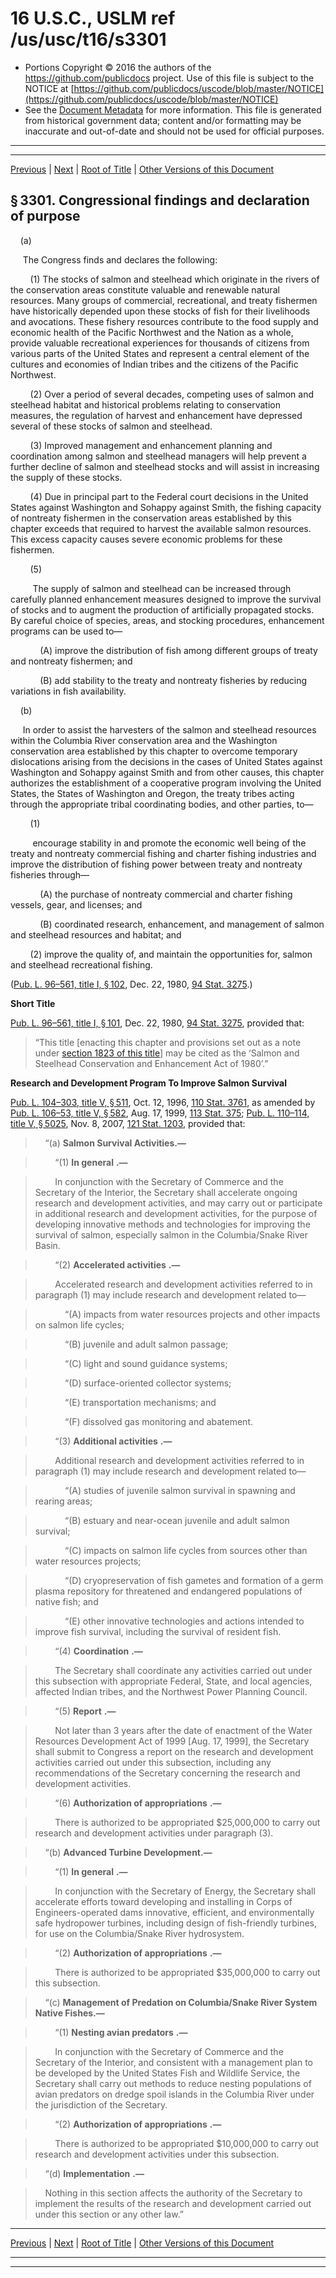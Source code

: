 ---
---

# 16 U.S.C., USLM ref /us/usc/t16/s3301

* Portions Copyright © 2016 the authors of the https://github.com/publicdocs project.
  Use of this file is subject to the NOTICE at [https://github.com/publicdocs/uscode/blob/master/NOTICE](https://github.com/publicdocs/uscode/blob/master/NOTICE)
* See the [Document Metadata](././../../../../..//README.md) for more information.
  This file is generated from historical government data; content and/or formatting may be inaccurate and out-of-date and should not be used for official purposes.

----------
----------

[Previous](./../../../../..//us/usc/t16/ch52/schI/m__us_usc_t16_ch52_schI.md) | [Next](./../../../../..//us/usc/t16/ch52/schI/m__us_usc_t16_s3302.md) | [Root of Title](./../../../../../) | [Other Versions of this Document](https://publicdocs.github.io/go/links?ns=uslm&ref=%2Fus%2Fusc%2Ft16%2Fs3301)

## § 3301. Congressional findings and declaration of purpose

    (a)

     The Congress finds and declares the following:

        (1) The stocks of salmon and steelhead which originate in the rivers of the conservation areas constitute valuable and renewable natural resources. Many groups of commercial, recreational, and treaty fishermen have historically depended upon these stocks of fish for their livelihoods and avocations. These fishery resources contribute to the food supply and economic health of the Pacific Northwest and the Nation as a whole, provide valuable recreational experiences for thousands of citizens from various parts of the United States and represent a central element of the cultures and economies of Indian tribes and the citizens of the Pacific Northwest.

        (2) Over a period of several decades, competing uses of salmon and steelhead habitat and historical problems relating to conservation measures, the regulation of harvest and enhancement have depressed several of these stocks of salmon and steelhead.

        (3) Improved management and enhancement planning and coordination among salmon and steelhead managers will help prevent a further decline of salmon and steelhead stocks and will assist in increasing the supply of these stocks.

        (4) Due in principal part to the Federal court decisions in the United States against Washington and Sohappy against Smith, the fishing capacity of nontreaty fishermen in the conservation areas established by this chapter exceeds that required to harvest the available salmon resources. This excess capacity causes severe economic problems for these fishermen.

        (5)

         The supply of salmon and steelhead can be increased through carefully planned enhancement measures designed to improve the survival of stocks and to augment the production of artificially propagated stocks. By careful choice of species, areas, and stocking procedures, enhancement programs can be used to—

            (A) improve the distribution of fish among different groups of treaty and nontreaty fishermen; and

            (B) add stability to the treaty and nontreaty fisheries by reducing variations in fish availability.

    (b)

     In order to assist the harvesters of the salmon and steelhead resources within the Columbia River conservation area and the Washington conservation area established by this chapter to overcome temporary dislocations arising from the decisions in the cases of United States against Washington and Sohappy against Smith and from other causes, this chapter authorizes the establishment of a cooperative program involving the United States, the States of Washington and Oregon, the treaty tribes acting through the appropriate tribal coordinating bodies, and other parties, to—

        (1)

         encourage stability in and promote the economic well being of the treaty and nontreaty commercial fishing and charter fishing industries and improve the distribution of fishing power between treaty and nontreaty fisheries through—

            (A) the purchase of nontreaty commercial and charter fishing vessels, gear, and licenses; and

            (B) coordinated research, enhancement, and management of salmon and steelhead resources and habitat; and

        (2) improve the quality of, and maintain the opportunities for, salmon and steelhead recreational fishing.

([Pub. L. 96–561, title I, § 102][/us/pl/96/561/s102], Dec. 22, 1980, [94 Stat. 3275][/us/stat/94/3275].)

 __Short Title__ 

[Pub. L. 96–561, title I, § 101][/us/pl/96/561/s101], Dec. 22, 1980, [94 Stat. 3275][/us/stat/94/3275], provided that: 

> “This title \[enacting this chapter and provisions set out as a note under [section 1823 of this title][/us/usc/t16/s1823]\] may be cited as the ‘Salmon and Steelhead Conservation and Enhancement Act of 1980’.”

 __Research and Development Program To Improve Salmon Survival__ 

[Pub. L. 104–303, title V, § 511][/us/pl/104/303/s511], Oct. 12, 1996, [110 Stat. 3761][/us/stat/110/3761], as amended by [Pub. L. 106–53, title V, § 582][/us/pl/106/53/s582], Aug. 17, 1999, [113 Stat. 375][/us/stat/113/375]; [Pub. L. 110–114, title V, § 5025][/us/pl/110/114/s5025], Nov. 8, 2007, [121 Stat. 1203][/us/stat/121/1203], provided that:

>     “(a) __Salmon Survival Activities.—__ 

>         “(1)  __In general__  __.—__ 

>         In conjunction with the Secretary of Commerce and the Secretary of the Interior, the Secretary shall accelerate ongoing research and development activities, and may carry out or participate in additional research and development activities, for the purpose of developing innovative methods and technologies for improving the survival of salmon, especially salmon in the Columbia/Snake River Basin.

>         “(2)  __Accelerated activities__  __.—__ 

>         Accelerated research and development activities referred to in paragraph (1) may include research and development related to—

>             “(A) impacts from water resources projects and other impacts on salmon life cycles;

>             “(B) juvenile and adult salmon passage;

>             “(C) light and sound guidance systems;

>             “(D) surface-oriented collector systems;

>             “(E) transportation mechanisms; and

>             “(F) dissolved gas monitoring and abatement.

>         “(3)  __Additional activities__  __.—__ 

>         Additional research and development activities referred to in paragraph (1) may include research and development related to—

>             “(A) studies of juvenile salmon survival in spawning and rearing areas;

>             “(B) estuary and near-ocean juvenile and adult salmon survival;

>             “(C) impacts on salmon life cycles from sources other than water resources projects;

>             “(D) cryopreservation of fish gametes and formation of a germ plasma repository for threatened and endangered populations of native fish; and

>             “(E) other innovative technologies and actions intended to improve fish survival, including the survival of resident fish.

>         “(4)  __Coordination__  __.—__ 

>         The Secretary shall coordinate any activities carried out under this subsection with appropriate Federal, State, and local agencies, affected Indian tribes, and the Northwest Power Planning Council.

>         “(5)  __Report__  __.—__ 

>         Not later than 3 years after the date of enactment of the Water Resources Development Act of 1999 \[Aug. 17, 1999\], the Secretary shall submit to Congress a report on the research and development activities carried out under this subsection, including any recommendations of the Secretary concerning the research and development activities.

>         “(6)  __Authorization of appropriations__  __.—__ 

>         There is authorized to be appropriated $25,000,000 to carry out research and development activities under paragraph (3).

>     “(b) __Advanced Turbine Development.—__ 

>         “(1)  __In general__  __.—__ 

>         In conjunction with the Secretary of Energy, the Secretary shall accelerate efforts toward developing and installing in Corps of Engineers-operated dams innovative, efficient, and environmentally safe hydropower turbines, including design of fish-friendly turbines, for use on the Columbia/Snake River hydrosystem.

>         “(2)  __Authorization of appropriations__  __.—__ 

>         There is authorized to be appropriated $35,000,000 to carry out this subsection.

>     “(c) __Management of Predation on Columbia/Snake River System Native Fishes.—__ 

>         “(1)  __Nesting avian predators__  __.—__ 

>         In conjunction with the Secretary of Commerce and the Secretary of the Interior, and consistent with a management plan to be developed by the United States Fish and Wildlife Service, the Secretary shall carry out methods to reduce nesting populations of avian predators on dredge spoil islands in the Columbia River under the jurisdiction of the Secretary.

>         “(2)  __Authorization of appropriations__  __.—__ 

>         There is authorized to be appropriated $10,000,000 to carry out research and development activities under this subsection.

>     “(d)  __Implementation__  __.—__ 

>     Nothing in this section affects the authority of the Secretary to implement the results of the research and development carried out under this section or any other law.”

----------

[Previous](./../../../../..//us/usc/t16/ch52/schI/m__us_usc_t16_ch52_schI.md) | [Next](./../../../../..//us/usc/t16/ch52/schI/m__us_usc_t16_s3302.md) | [Root of Title](./../../../../../) | [Other Versions of this Document](https://publicdocs.github.io/go/links?ns=uslm&ref=%2Fus%2Fusc%2Ft16%2Fs3301)

----------
----------

[/us/pl/96/561/s102]: https://publicdocs.github.io/go/links?ns=uslm&ref=%2Fus%2Fpl%2F96%2F561%2Fs102
[/us/stat/94/3275]: https://publicdocs.github.io/go/links?ns=uslm&ref=%2Fus%2Fstat%2F94%2F3275
[/us/pl/96/561/s101]: https://publicdocs.github.io/go/links?ns=uslm&ref=%2Fus%2Fpl%2F96%2F561%2Fs101
[/us/stat/94/3275]: https://publicdocs.github.io/go/links?ns=uslm&ref=%2Fus%2Fstat%2F94%2F3275
[/us/usc/t16/s1823]: https://publicdocs.github.io/go/links?ns=uslm&ref=%2Fus%2Fusc%2Ft16%2Fs1823
[/us/pl/104/303/s511]: https://publicdocs.github.io/go/links?ns=uslm&ref=%2Fus%2Fpl%2F104%2F303%2Fs511
[/us/stat/110/3761]: https://publicdocs.github.io/go/links?ns=uslm&ref=%2Fus%2Fstat%2F110%2F3761
[/us/pl/106/53/s582]: https://publicdocs.github.io/go/links?ns=uslm&ref=%2Fus%2Fpl%2F106%2F53%2Fs582
[/us/stat/113/375]: https://publicdocs.github.io/go/links?ns=uslm&ref=%2Fus%2Fstat%2F113%2F375
[/us/pl/110/114/s5025]: https://publicdocs.github.io/go/links?ns=uslm&ref=%2Fus%2Fpl%2F110%2F114%2Fs5025
[/us/stat/121/1203]: https://publicdocs.github.io/go/links?ns=uslm&ref=%2Fus%2Fstat%2F121%2F1203


